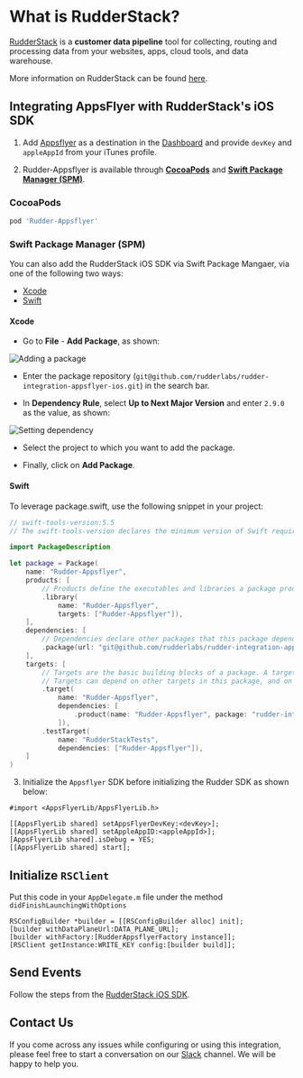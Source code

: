 # What is RudderStack?

[RudderStack](https://rudderstack.com/) is a **customer data pipeline** tool for collecting, routing and processing data from your websites, apps, cloud tools, and data warehouse.

More information on RudderStack can be found [here](https://github.com/rudderlabs/rudder-server).

## Integrating AppsFlyer with RudderStack's iOS SDK

1. Add [Appsflyer](https://www.appsflyer.com) as a destination in the [Dashboard](https://app.rudderstack.com/) and provide ```devKey``` and `appleAppId` from your iTunes profile.

2. Rudder-Appsflyer is available through [**CocoaPods**](https://cocoapods.org) and [**Swift Package Manager (SPM)**](https://www.swift.org/package-manager/).
### CocoaPods
```ruby
pod 'Rudder-Appsflyer'
```
### Swift Package Manager (SPM)

You can also add the RudderStack iOS SDK via Swift Package Mangaer, via one of the following two ways:

* [Xcode](#xcode)
* [Swift](#swift)

#### Xcode

* Go to **File** - **Add Package**, as shown:

![Adding a package](https://user-images.githubusercontent.com/59817155/140903027-286a1d64-f5d5-4041-9827-47b6cef76a46.png)

* Enter the package repository (`git@github.com/rudderlabs/rudder-integration-appsflyer-ios.git`) in the search bar.

* In **Dependency Rule**, select **Up to Next Major Version** and enter `2.9.0` as the value, as shown:

![Setting dependency](https://user-images.githubusercontent.com/59817155/145574696-8c849749-13e0-40d5-aacb-3fccb5c8e67d.png)

* Select the project to which you want to add the package.

* Finally, click on **Add Package**.

#### Swift

To leverage package.swift, use the following snippet in your project:

```swift
// swift-tools-version:5.5
// The swift-tools-version declares the minimum version of Swift required to build this package.

import PackageDescription

let package = Package(
    name: "Rudder-Appsflyer",
    products: [
        // Products define the executables and libraries a package produces, and make them visible to other packages.
        .library(
            name: "Rudder-Appsflyer",
            targets: ["Rudder-Appsflyer"]),
    ],
    dependencies: [
        // Dependencies declare other packages that this package depends on.
        .package(url: "git@github.com/rudderlabs/rudder-integration-appsflyer-ios.git", from: "2.9.0")
    ],
    targets: [
        // Targets are the basic building blocks of a package. A target can define a module or a test suite.
        // Targets can depend on other targets in this package, and on products in packages this package depends on.
        .target(
            name: "Rudder-Appsflyer",
            dependencies: [
                .product(name: "Rudder-Appsflyer", package: "rudder-integration-appsflyer-ios")
            ]),
        .testTarget(
            name: "RudderStackTests",
            dependencies: ["Rudder-Appsflyer"]),
    ]
)
```

3. Initialize the `Appsflyer` SDK before initializing the Rudder SDK as shown below:

```
#import <AppsFlyerLib/AppsFlyerLib.h>

[[AppsFlyerLib shared] setAppsFlyerDevKey:<devKey>];
[[AppsFlyerLib shared] setAppleAppID:<appleAppId>];
[AppsFlyerLib shared].isDebug = YES;
[[AppsFlyerLib shared] start];
```

## Initialize ```RSClient```

Put this code in your ```AppDelegate.m``` file under the method ```didFinishLaunchingWithOptions```
```
RSConfigBuilder *builder = [[RSConfigBuilder alloc] init];
[builder withDataPlaneUrl:DATA_PLANE_URL];
[builder withFactory:[RudderAppsflyerFactory instance]];
[RSClient getInstance:WRITE_KEY config:[builder build]];
```

## Send Events

Follow the steps from the [RudderStack iOS SDK](https://github.com/rudderlabs/rudder-sdk-ios).

## Contact Us

If you come across any issues while configuring or using this integration, please feel free to start a conversation on our [Slack](https://github.com/rudderlabs/rudder-integration-braze-ios/pull/4) channel. We will be happy to help you.
